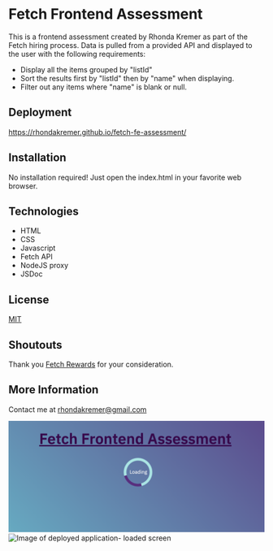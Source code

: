 # Fetch Frontend Assessment

This is a frontend assessment created by Rhonda Kremer as part of the Fetch hiring process. Data is pulled from a provided API and displayed to the user with the following requirements:
* Display all the items grouped by "listId"
* Sort the results first by "listId" then by "name" when displaying.
* Filter out any items where "name" is blank or null.

## Deployment
https://rhondakremer.github.io/fetch-fe-assessment/

## Installation

No installation required! Just open the index.html in your favorite web browser. 

## Technologies
* HTML
* CSS
* Javascript
* Fetch API
* NodeJS proxy
* JSDoc

## License
[MIT](https://choosealicense.com/licenses/mit/)

## Shoutouts
Thank you [Fetch Rewards](https://www.fetchrewards.com/) for your consideration.

## More Information
Contact me at rhondakremer@gmail.com

![Image of deployed application- loading screen](./assets/screenshot2.png)
![Image of deployed application- loaded screen](./assets/screenshot.png)